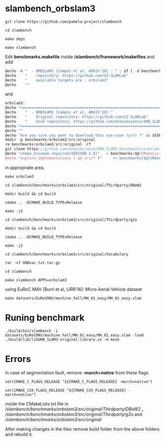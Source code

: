 # slambench_orbslam3

`git clone https://github.com/pamela-project/slambench`

`cd slambench`

`make deps`

`make slambench`

Edit **benchmarks.makefile** inside **/slambench/framework/makefiles** and add 

```jsx
@echo -n "  - ORBSLAM3 [Campos et al, ARXIV'20] : " ; if [ -d benchmarks/orbslam3/src/original ] ; then echo -e "\033[1;32mFound\033[0m" ; else echo -e "\033[1;31mNot found (make orbslam3)\033[0m" ; fi
@echo    "    repository: https://github.com/UZ-SLAMLab"
@echo    "    available targets are : orbslam3"
@echo    ""
```

and

```jsx
orbslam3:
@echo "================================================================================================================="
@echo    "  - ORBSLAM3 [Campos et al, ARXIV'20] "
@echo    "    Original repository: https://github.com/UZ-SLAMLab"
@echo    "    Used repository: https://github.com/mihaibujanca/ORB_SLAM3"
@echo "================================================================================================================="
@echo ""
@echo "Are you sure you want to download this use-case (y/n) ?" && ${GET_REPLY} && echo REPLY=$$REPLY && if [ ! "$$REPLY" == "y" ] ; then echo -e "\nExit."; false; else echo -e "\nDownload starts."; fi
mkdir -p benchmarks/orbslam3/src/original
rm benchmarks/orbslam3/src/original -rf
git clone https://github.com/mihaibujanca/ORB_SLAM3 benchmarks/orbslam3/src/original
@echo "cmake_minimum_required(VERSION 2.8)"   > benchmarks/$@/CMakeLists.txt
@echo "explore_implementations ( $@ src/* )"     >> benchmarks/$@/CMakeLists.txt
```

in appropriate area.

`make orbslam3`

`cd slambench/benchmarks/orbslam3/src/original/Thirdparty/DBoW2`

`mkdir build && cd build`

`cmake .. -DCMAKE_BUILD_TYPE=Release`

`make -j2`

`cd slambench/benchmarks/orbslam3/src/original/Thirdparty/g2o`

`mkdir build && cd build`

`cmake .. -DCMAKE_BUILD_TYPE=Release`

`make -j2`

`cd slambench/benchmarks/orbslam3/src/original/Vocabulary`

`tar -xf ORBvoc.txt.tar.gz`

`cd slambench`

`make slambench APPS=orbslam3`

using EuRoC MAV [Burri et al, IJRR'16]: Micro Aerial Vehicle dataset

`make datasets/EuRoCMAV/machine_hall/MH_01_easy/MH_01_easy.slam`

# Runing benchmark

`./build/bin/slambench -i datasets/EuRoCMAV/machine_hall/MH_01_easy/MH_01_easy.slam -load ./build/lib/libORB_SLAM3-original-library.so -m mono`

# Errors

In case of segmentation fault, remove **-march=native** from these flags

`set(CMAKE_C_FLAGS_RELEASE "${CMAKE_C_FLAGS_RELEASE} -march=native")`

`set(CMAKE_CXX_FLAGS_RELEASE "${CMAKE_CXX_FLAGS_RELEASE} -march=native")`

inside the CMakeLists.txt file in */slambench/benchmarks/orbslam3/src/original/Thirdparty/DBoW2* **,** */slambench/benchmarks/orbslam3/src/original/Thirdparty/g2o* and */slambench/benchmarks/orbslam3/src/original*

After making changes in the files remove build folder from the above folders and rebuild it.

